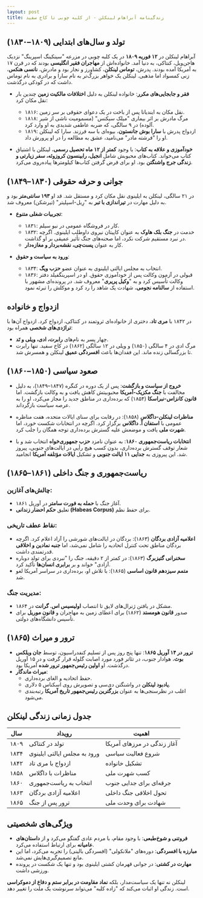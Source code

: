 ```yaml
---
layout: post
title: زندگینامه آبراهام لینکلن - از کلبه چوبی تا کاخ سفید
---
```


## تولد و سال‌های ابتدایی (۱۸۰۹–۱۸۳۰)
آبراهام لینکلن در **۱۲ فوریه ۱۸۰۹** در یک کلبه چوبی در مزرعه "سینکینگ اسپرینگ" نزدیک هاجن‌ویل، کنتاکی، به دنیا آمد. خانواده‌اش از **مهاجران فقیر انگلیسی** بودند که در قرن ۱۷ به آمریکا آمده بودند. پدرش، **توماس لینکلن**، کشاورز و نجار بود و مادرش، **نانسی هنکس**، زنی کمسواد اما مذهبی. لینکلن یک خواهر بزرگ‌تر به نام سارا و برادری به نام توماس داشت که در کودکی درگذشت.

- **فقر و جابجایی‌های مکرر**: خانواده لینکلن به دلیل **اختلافات مالکیت زمین** چندین بار نقل مکان کرد:
  - ۱۸۱۶: نقل مکان به ایندیانا پس از باخت در یک دعوای حقوقی بر سر زمین.
  - ۱۸۱۸: مرگ مادرش بر اثر بیماری "میلک سیکنس" (مسمومیت ناشی از شیر آلوده) در ۹ سالگی، که ضربه عاطفی شدیدی به او وارد کرد.
  - ۱۸۱۹: ازدواج پدرش با **سارا بوش جانستون**، بیوه‌ای با سه فرزند. سارا که لینکلن او را "فرشته مادر" می‌نامید، عشق به مطالعه را در او پرورش داد.

- **خودآموزی و علاقه به کتاب**: با وجود **کمتر از ۱۲ ماه تحصیل رسمی**، لینکلن با اشتیاق کتاب می‌خواند. کتاب‌های محبوبش شامل **انجیل، رابینسون کروزوئه، سفر زیارتی و زندگی جرج واشنگتن** بود. او برای قرض گرفتن کتاب‌ها کیلومترها پیاده‌روی می‌کرد.

## جوانی و حرفه حقوقی (۱۸۳۰–۱۸۴۹)
در ۲۱ سالگی، لینکلن به ایلینوی نقل مکان کرد و مستقل شد. قد او **۱۹۳ سانتی‌متر** بود و به دلیل مهارت در **تیراندازی با تبر** به "رِیل-اسپلیتر" (تیرشکن) معروف شد.

- **تجربیات شغلی متنوع**: 
  - ۱۸۳۱: کار در فروشگاه عمومی در نیو سیلم.
  - ۱۸۳۲: خدمت در **جنگ بلک هاوک** به عنوان کاپیتان نیروی داوطلب ایلینوی. اگرچه در نبرد مستقیم شرکت نکرد، اما صحنه‌های جنگ تأثیر عمیقی بر او گذاشت.
  - کار به عنوان **پست‌چی، نقشه‌بردار و مغازه‌دار**.
  
- **ورود به سیاست و حقوق**: 
  - ۱۸۳۴: انتخاب به مجلس ایالتی ایلینوی به عنوان عضو **حزب ویگ**.
  - ۱۸۳۶: قبولی در آزمون وکالت پس از خودآموزی حقوق. او در اسپرینگفیلد دفتر وکالت تأسیس کرد و به "**وکیل پریری**" معروف شد. در پرونده‌ای مشهور با استفاده از **سالنامه نجومی**، شهادت یک شاهد را رد کرد و موکلش را تبرئه نمود.

## ازدواج و خانواده
در ۱۸۴۲ با **مری تاد**، دختری از خانواده‌ای ثروتمند در کنتاکی، ازدواج کرد. ازدواج آن‌ها با **تراژدی‌های شخصی** همراه بود:
- چهار پسر به نام‌های **رابرت، ادی، ویلی و تَد**.
- مرگ ادی در ۴ سالگی (۱۸۵۰) و ویلی در ۱۲ سالگی (۱۸۶۲) در کاخ سفید. تنها رابرت تا بزرگسالی زنده ماند. این فقدان‌ها باعث **افسردگی عمیق** لینکلن و همسرش شد.

## صعود سیاسی (۱۸۵۰–۱۸۶۰)
- **خروج از سیاست و بازگشت**: پس از یک دوره در کنگره (۱۸۴۷–۱۸۴۹)، به دلیل مخالفت با **جنگ مکزیک-آمریکا** محبوبیتش کاهش یافت و به وکالت بازگشت. اما **قانون کانزاس-نبراسکا** (۱۸۵۴) که برده‌داری در مناطق جدید را مجاز می‌کرد، او را به عرصه سیاست بازگرداند.
  
- **مناظرات لینکلن-داگلاس** (۱۸۵۸): در رقابت برای سنای ایالات متحده، هفت مناظره عمومی با **استفان آ. داگلاس** برگزار کرد. اگرچه در انتخابات شکست خورد، اما **شهرت ملی** یافت و موضعش علیه گسترش برده‌داری توجه همگان را جلب کرد.

- **انتخابات ریاست‌جمهوری ۱۸۶۰**: به عنوان نامزد **حزب جمهوری‌خواه** انتخاب شد و با شعار توقف گسترش برده‌داری، بدون کسب هیچ رأیی در ایالت‌های جنوبی، پیروز شد. این پیروزی به **جدایی ۱۱ ایالت جنوبی** و تشکیل **ایالات مؤتلفه آمریکا** انجامید.

## ریاست‌جمهوری و جنگ داخلی (۱۸۶۱–۱۸۶۵)
### چالش‌های آغازین:
- آغاز جنگ با **حمله به فورت سامتر** در آوریل ۱۸۶۱.
- تعلیق **حکم احضار زندانی (Habeas Corpus)** برای حفظ نظم.

### نقاط عطف تاریخی:
- **اعلامیه آزادی بردگان** (۱۸۶۳): بردگان در ایالت‌های شورشی را آزاد اعلام کرد. اگرچه بردگان مناطق تحت کنترل اتحادیه را شامل نمی‌شد، اما **جنبه نمادین و اخلاقی** قدرتمندی داشت.
- **سخنرانی گتیزبرگ** (۱۸۶۳): در کمتر از ۲ دقیقه، جنگ را "نبردی برای تولد دوباره آزادی" خواند و بر **برابری انسان‌ها** تأکید کرد.
- **متمم سیزدهم قانون اساسی** (۱۸۶۵): با تلاش او، برده‌داری در سراسر آمریکا لغو شد.

### مدیریت جنگ:
- مشکل در یافتن ژنرال‌های لایق تا انتصاب **اولیسیس اس. گرانت** در ۱۸۶۴.
- صدور **قانون هومستد** (۱۸۶۲) برای اعطای زمین به مهاجران و **قانون موریل** برای تأسیس دانشگاه‌های دولتی.

## ترور و میراث (۱۸۶۵)
- **ترور در ۱۴ آوریل ۱۸۶۵**: تنها پنج روز پس از تسلیم کنفدراسیون، توسط **جان ویلکس بوث**، هوادار جنوب، در تئاتر فورد مورد اصابت گلوله قرار گرفت و در ۱۵ آوریل درگذشت. او **اولین رئیس‌جمهور ترور شده** آمریکا بود.
- **میراث ماندگار**:
  - حفظ اتحادیه و الغای برده‌داری.
  - **یادبود لینکلن** در واشنگتن دی‌سی و تصویرش روی اسکناس ۵ دلاری.
  - اغلب در نظرسنجی‌ها به عنوان **بزرگترین رئیس‌جمهور تاریخ آمریکا** رتبه‌بندی می‌شود.

## جدول زمانی زندگی لینکلن

| **سال**       | **رویداد**                     | **اهمیت**                      |
|---------------|--------------------------------|--------------------------------|
| ۱۸۰۹          | تولد در کنتاکی                 | آغاز زندگی در مرزهای آمریکا  |  
| ۱۸۳۴          | ورود به مجلس ایالتی ایلینوی   | شروع فعالیت سیاسی             |
| ۱۸۴۲          | ازدواج با مری تاد              | تشکیل خانواده                 |
| ۱۸۵۸          | مناظرات با داگلاس              | کسب شهرت ملی                  |
| ۱۸۶۰          | انتخاب به ریاست‌جمهوری        | جرقه‌ای برای جدایی جنوب       |
| ۱۸۶۳          | اعلامیه آزادی بردگان          | تحول اخلاقی جنگ داخلی         |
| ۱۸۶۵          | ترور پس از جنگ                 | شهادت برای وحدت ملی           |

## ویژگی‌های شخصیتی
- **فروتنی و شوخ‌طبعی**: با وجود مقام، با مردم عادی گفتگو می‌کرد و از **داستان‌های عامیانه** برای ارتباط استفاده می‌کرد.
- **مبارزه با افسردگی**: دوره‌های "ملانکولی" (افسردگی بالینی) را تجربه می‌کرد، اما این مانع تصمیم‌گیری‌هایش نمی‌شد.
- **مهارت در کشتی**: در جوانی قهرمان کشتی ایلینوی بود و تنها یک شکست در پرونده ورزشی داشت.

لینکلن نه تنها یک سیاست‌مدار، بلکه **نماد مقاومت در برابر ستم و دفاع از دموکراسی** است. زندگی او اثبات می‌کند که "زاده کلبه" می‌تواند سرنوشت یک ملت را تغییر دهد.

